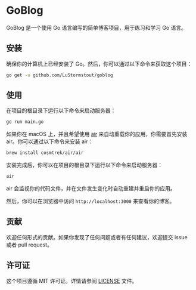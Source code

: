 # GoBlog

GoBlog 是一个使用 Go 语言编写的简单博客项目，用于练习和学习 Go 语言。

## 安装

确保你的计算机上已经安装了 Go。然后，你可以通过以下命令来获取这个项目：

```bash
go get -u github.com/LuStormstout/goblog
```

## 使用

在项目的根目录下运行以下命令来启动服务器：

```bash
go run main.go
```

如果你在 macOS 上，并且希望使用 [air](https://github.com/cosmtrek/air) 来自动重载你的应用，你需要首先安装 air。你可以通过以下命令来安装 air：

```bash
brew install cosmtrek/air/air
```

安装完成后，你可以在项目的根目录下运行以下命令来启动服务器：

```bash
air
```

air 会监视你的代码文件，并在文件发生变化时自动重建并重启你的应用。

然后，你可以在浏览器中访问 `http://localhost:3000` 来查看你的博客。

## 贡献

欢迎任何形式的贡献。如果你发现了任何问题或者有任何建议，欢迎提交 issue 或者 pull request。

## 许可证

这个项目遵循 MIT 许可证。详情请参阅 [LICENSE](LICENSE) 文件。